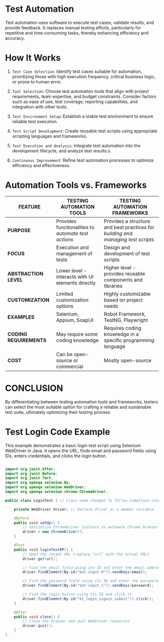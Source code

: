 # Test Automation

Test automation uses software to execute test cases, validate results, and provide feedback. It replaces manual testing efforts, particularly for repetitive and time-consuming tasks, thereby enhancing efficiency and accuracy.

# How It Works

1. `Test Case Selection`: Identify test cases suitable for automation, prioritizing those with high execution frequency, critical business logic, or prone to human error.

2. `Tool Selection`: Choose test automation tools that align with project requirements, team expertise, and budget constraints. Consider factors such as ease of use, test coverage, reporting capabilities, and integration with other tools.   

3. `Test Environment Setup`: Establish a stable test environment to ensure reliable test execution.   

4. `Test Script Development`: Create reusable test scripts using appropriate scripting languages and frameworks.

5. `Test Execution and Analysis`: Integrate test automation into the development lifecycle, and analyze test results.s.

6. `Continuous Improvement`: Refine test automation processes to optimize efficiency and effectiveness.

# Automation Tools vs. Frameworks

| FEATURE | TESTING AUTOMATION TOOLS | TESTING AUTOMATION FRAMEWORKS | 
|---------|-----------------------------|--------------------------|
| **PURPOSE** | Provides functionalities to _automate test actions_ | Provides a structure and best practices for _building and managing test scripts_ |
| **FOCUS** | Execution and management of tests | Design and development of test scripts |
| **ABSTRACTION LEVEL** | Lower level - interacts with UI elements directly | Higher level - provides reusable components and libraries | 
| **CUSTOMIZATION** | Limited customization options | Highly customizable based on project needs |
| **EXAMPLES** | Selenium, Appium, SoapUI | Robot Framework,  TestNG,  Playwright |
| **CODING REQUIREMENTS** | May require some coding knowledge | Requires coding knowledge in a specific programming language |
| **COST**| Can be open-source or commercial | Mostly open-source |

# CONCLUSION
By differentiating between testing automation tools and frameworks, testers can select the most suitable option for crafting a reliable and sustainable test suite, ultimately optimizing their testing process.


# Test Login Code Example

This example demonstrates a basic login test script using Selenium WebDriver in Java. It opens the URL, finds email and password fields using IDs, enters credentials, and clicks the login button.

```java

import org.junit.After;
import org.junit.Before;
import org.junit.Test;
import org.openqa.selenium.By;
import org.openqa.selenium.WebDriver;
import org.openqa.selenium.chrome.ChromeDriver;

public class LoginTest { // Class name changed to follow CamelCase convention

    private WebDriver driver; // Declare driver as a member variable

    @Before
    public void setUp() {
        // Initialize ChromeDriver instance to automate Chrome browser
        driver = new ChromeDriver();
    }

    @Test
    public void loginTestRP() {
        // Open the target URL (replace "url" with the actual URL)
        driver.get(url);

        // Find the email field using its ID and enter the email address
        driver.findElement(By.id("mat-input-0")).sendKeys(email);

        // Find the password field using its ID and enter the password
        driver.findElement(By.id("mat-input-1")).sendKeys(password);

        // Find the login button using its ID and click it
        driver.findElement(By.id("kt_login_signin_submit")).click();
    }

    @After
    public void close() {
        // Close the browser and quit WebDriver resources
        driver.quit();
    }
}
```
